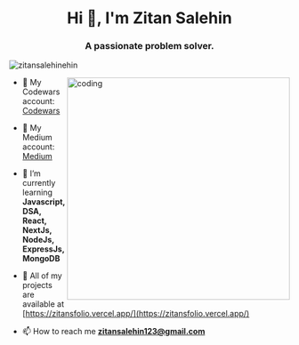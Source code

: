 <h1 align="center">Hi 👋, I'm Zitan Salehin</h1>
<h3 align="center">A passionate problem solver.</h3>

<p align="left"> <img src="https://komarev.com/ghpvc/?username=zitansalehinehin&label=Profile%20views&color=0e75b6&style=flat" alt="zitansalehinehin" /> </p>
<img align="right" width="400" src="https://i.pinimg.com/originals/e4/26/70/e426702edf874b181aced1e2fa5c6cde.gif" alt="coding">



- 💬 My Codewars account: [Codewars](https://www.codewars.com/users/zitan1)

- 💬 My Medium account: [Medium](https://medium.com/@zitansalehin)

- 💬 I’m currently learning <br/> **Javascript, DSA, React, NextJs, NodeJs, ExpressJs, MongoDB**

- 💬 All of my projects are available at <br/> [https://zitansfolio.vercel.app/](https://zitansfolio.vercel.app/)

- 📫 How to reach me **zitansalehin123@gmail.com**




